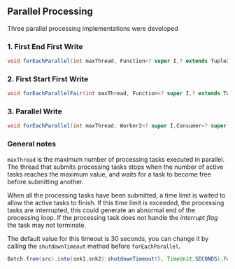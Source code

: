 ## Parallel Processing

Three parallel processing implementations were developed

### 1. First End First Write

~~~java
void forEachParallel(int maxThread, Function<? super I,? extends Tuple2<? extends O1,? extends O2>> transformer)
~~~

### 2. First Start First Write

~~~java
void forEachParallelFair(int maxThread, Function<? super I,? extends Tuple2<? extends O1,? extends O2>> transformer)
~~~

### 3. Parallel Write

~~~java
void forEachParallel(int maxThread, Worker2<? super I,Consumer<? super O1>,Consumer<? super O2>> worker)
~~~

### General notes

`maxThread` is the maximum number of processing tasks executed in parallel.
The thread that submits processing tasks stops when the number of active tasks reaches the maximum value, and waits for a task to become free before submitting another.

When all the processing tasks have been submitted, a time limit is waited to allow the active tasks to finish.
If this time limit is exceeded, the processing tasks are interrupted, this could generate an abnormal end of the processing loop. If the processing task does not handle the *interrupt flag* the task may not terminate.

The default value for this timeout is 30 seconds, you can change it by calling the `shutdownTimeout` method before `forEachParallel`.

~~~java
Batch.from(src).into(snk1,snk2).shutdownTimeout(5, TimeUnit.SECONDS).forEachParallel(maxThread, ...);
~~~